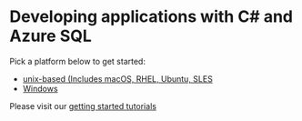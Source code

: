 # Developing applications with C# and Azure SQL 

Pick a platform below to get started:
* [unix-based (Includes macOS, RHEL, Ubuntu, SLES](https://github.com/Microsoft/sql-server-samples/tree/master/samples/tutorials/AzureSqlGettingStartedSamples/csharp/Unix-based)
* [Windows](https://github.com/Microsoft/sql-server-samples/tree/master/samples/tutorials/AzureSqlGettingStartedSamples/csharp/Windows)

Please visit our [getting started tutorials](https://www.microsoft.com/en-us/sql-server/developer-get-started/)